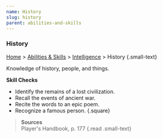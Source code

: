 ```yaml
---
name: History
slug: history
parent: abilities-and-skills
---
```

### History
[Home](dm-operations-center) > [Abilities & Skills](abilities-and-skills) > [Intelligence](intelligence) > History {.small-text}

Knowledge of history, people, and things.

**Skill Checks**<br/>
- Identify the remains of a lost civilization.
- Recall the events of ancient war.
- Recite the words to an epic poem.
- Recognize a famous person.
{.square}

> **Sources** <br/>
> Player's Handbook, p. 177
{.read .small-text}


